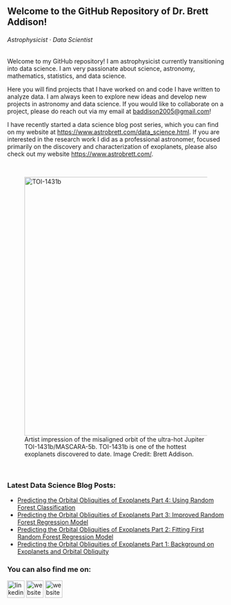 ## Welcome to the GitHub Repository of Dr. Brett Addison!

###### *Astrophysicist · Data Scientist*

Welcome to my GitHub repository! I am astrophysicist currently transitioning into data science. I am very passionate about science, astronomy, mathematics, statistics, and data science.

Here you will find projects that I have worked on and code I have written to analyze data. I am always keen to explore new ideas and develop new projects in astronomy and data science. If you would like to collaborate on a project, please do reach out via my email at <baddison2005@gmail.com>!

I have recently started a data science blog post series, which you can find on my website at <https://www.astrobrett.com/data_science.html>. If you are interested in the research work I did as a professional astronomer, focused primarily on the discovery and characterization of exoplanets, please also check out my website <https://www.astrobrett.com/>.

<p>&nbsp;</p>

<p align="center">
  <figure>
      <img src="https://www.astrobrett.com/images/planet_discoveries/TOI-1431b.png"
           alt="TOI-1431b"
           width="600"
        >
    <figcaption>Artist impression of the misaligned orbit of the ultra-hot Jupiter TOI-1431b/MASCARA-5b. TOI-1431b is one of the hottest exoplanets discovered to date. Image Credit: Brett Addison.</figcaption>
  </figure>
</p>

<p>&nbsp;</p>

### Latest Data Science Blog Posts:

<!-- BLOG-POST-LIST:START -->
- [Predicting the Orbital Obliquities of Exoplanets Part 4: Using Random Forest Classification](https://www.astrobrett.com/obliquity_ML_part4.html)
- [Predicting the Orbital Obliquities of Exoplanets Part 3: Improved Random Forest Regression Model](https://www.astrobrett.com/obliquity_ML_part3.html)
- [Predicting the Orbital Obliquities of Exoplanets Part 2: Fitting First Random Forest Regression Model](https://www.astrobrett.com/obliquity_ML_part2_blog.html)
- [Predicting the Orbital Obliquities of Exoplanets Part 1: Background on Exoplanets and Orbital Obliquity](https://www.astrobrett.com/obliquity_ML_part1.html)
<!-- BLOG-POST-LIST:END -->

### You can also find me on:

[<img src='https://content.linkedin.com/content/dam/me/business/en-us/amp/brand-site/v2/bg/LI-Bug.svg.original.svg' alt='linkedin' height='40'>](https://www.linkedin.com/in/dr-brett-addison-810941b8/) [<img src='https://upload.wikimedia.org/wikipedia/commons/7/7a/Bluesky_Logo.svg' alt='website' height='40'>](https://bsky.app/profile/astrobrett.com) [<img src='https://www.astrobrett.com/images/favicon.png' alt='website' height='40'>](https://www.astrobrett.com/)
